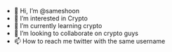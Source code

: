 - 👋 Hi, I’m @sameshoon
- 👀 I’m interested in Crypto
- 🌱 I’m currently learning crypto
- 💞️ I’m looking to collaborate on crypto guys
- 📫 How to reach me twitter with the same username

<!---
sameshoon/sameshoon is a ✨ special ✨ repository because its `README.md` (this file) appears on your GitHub profile.
You can click the Preview link to take a look at your changes.
--->
